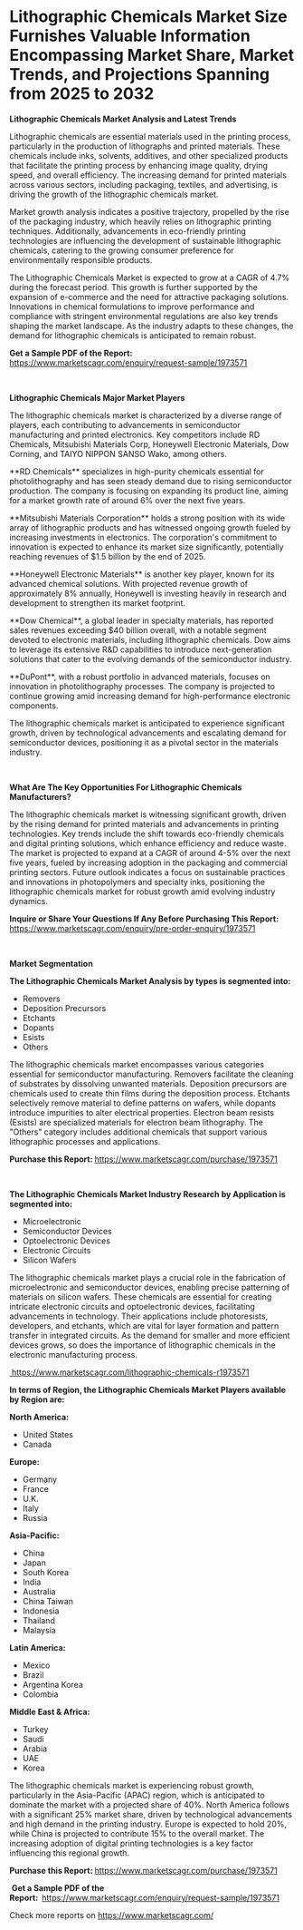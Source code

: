 <p><h1>Lithographic Chemicals Market Size Furnishes Valuable Information Encompassing Market Share, Market Trends, and Projections Spanning from 2025 to 2032</h1></p><p><strong>Lithographic Chemicals Market Analysis and Latest Trends</strong></p>
<p><p>Lithographic chemicals are essential materials used in the printing process, particularly in the production of lithographs and printed materials. These chemicals include inks, solvents, additives, and other specialized products that facilitate the printing process by enhancing image quality, drying speed, and overall efficiency. The increasing demand for printed materials across various sectors, including packaging, textiles, and advertising, is driving the growth of the lithographic chemicals market.</p><p>Market growth analysis indicates a positive trajectory, propelled by the rise of the packaging industry, which heavily relies on lithographic printing techniques. Additionally, advancements in eco-friendly printing technologies are influencing the development of sustainable lithographic chemicals, catering to the growing consumer preference for environmentally responsible products. </p><p>The Lithographic Chemicals Market is expected to grow at a CAGR of 4.7% during the forecast period. This growth is further supported by the expansion of e-commerce and the need for attractive packaging solutions. Innovations in chemical formulations to improve performance and compliance with stringent environmental regulations are also key trends shaping the market landscape. As the industry adapts to these changes, the demand for lithographic chemicals is anticipated to remain robust.</p></p>
<p><strong>Get a Sample PDF of the Report:&nbsp;</strong> <a href="https://www.marketscagr.com/enquiry/request-sample/1973571?utm_campaign=3195&utm_medium=2&utm_source=Github&utm_content=ia&utm_term=03042025&utm_id=lithographic-chemicals">https://www.marketscagr.com/enquiry/request-sample/1973571</a></p>
<p>&nbsp;</p>
<p><strong>Lithographic Chemicals Major Market Players</strong></p>
<p><p>The lithographic chemicals market is characterized by a diverse range of players, each contributing to advancements in semiconductor manufacturing and printed electronics. Key competitors include RD Chemicals, Mitsubishi Materials Corp, Honeywell Electronic Materials, Dow Corning, and TAIYO NIPPON SANSO Wako, among others. </p><p>**RD Chemicals** specializes in high-purity chemicals essential for photolithography and has seen steady demand due to rising semiconductor production. The company is focusing on expanding its product line, aiming for a market growth rate of around 6% over the next five years.</p><p>**Mitsubishi Materials Corporation** holds a strong position with its wide array of lithographic products and has witnessed ongoing growth fueled by increasing investments in electronics. The corporation's commitment to innovation is expected to enhance its market size significantly, potentially reaching revenues of $1.5 billion by the end of 2025.</p><p>**Honeywell Electronic Materials** is another key player, known for its advanced chemical solutions. With projected revenue growth of approximately 8% annually, Honeywell is investing heavily in research and development to strengthen its market footprint.</p><p>**Dow Chemical**, a global leader in specialty materials, has reported sales revenues exceeding $40 billion overall, with a notable segment devoted to electronic materials, including lithographic chemicals. Dow aims to leverage its extensive R&D capabilities to introduce next-generation solutions that cater to the evolving demands of the semiconductor industry.</p><p>**DuPont**, with a robust portfolio in advanced materials, focuses on innovation in photolithography processes. The company is projected to continue growing amid increasing demand for high-performance electronic components.</p><p>The lithographic chemicals market is anticipated to experience significant growth, driven by technological advancements and escalating demand for semiconductor devices, positioning it as a pivotal sector in the materials industry.</p></p>
<p>&nbsp;</p>
<p><strong>What Are The Key Opportunities For Lithographic Chemicals Manufacturers?</strong></p>
<p><p>The lithographic chemicals market is witnessing significant growth, driven by the rising demand for printed materials and advancements in printing technologies. Key trends include the shift towards eco-friendly chemicals and digital printing solutions, which enhance efficiency and reduce waste. The market is projected to expand at a CAGR of around 4-5% over the next five years, fueled by increasing adoption in the packaging and commercial printing sectors. Future outlook indicates a focus on sustainable practices and innovations in photopolymers and specialty inks, positioning the lithographic chemicals market for robust growth amid evolving industry dynamics.</p></p>
<p><strong>Inquire or Share Your Questions If Any Before Purchasing This Report:</strong> <a href="https://www.marketscagr.com/enquiry/pre-order-enquiry/1973571?utm_campaign=3195&utm_medium=2&utm_source=Github&utm_content=ia&utm_term=03042025&utm_id=lithographic-chemicals">https://www.marketscagr.com/enquiry/pre-order-enquiry/1973571</a></p>
<p>&nbsp;</p>
<p><strong>Market Segmentation</strong></p>
<p><strong>The Lithographic Chemicals Market Analysis by types is segmented into:</strong></p>
<p><ul><li>Removers</li><li>Deposition Precursors</li><li>Etchants</li><li>Dopants</li><li>Esists</li><li>Others</li></ul></p>
<p><p>The lithographic chemicals market encompasses various categories essential for semiconductor manufacturing. Removers facilitate the cleaning of substrates by dissolving unwanted materials. Deposition precursors are chemicals used to create thin films during the deposition process. Etchants selectively remove material to define patterns on wafers, while dopants introduce impurities to alter electrical properties. Electron beam resists (Esists) are specialized materials for electron beam lithography. The "Others" category includes additional chemicals that support various lithographic processes and applications.</p></p>
<p><strong>Purchase this Report:&nbsp;</strong><a href="https://www.marketscagr.com/purchase/1973571?utm_campaign=3195&utm_medium=2&utm_source=Github&utm_content=ia&utm_term=03042025&utm_id=lithographic-chemicals">https://www.marketscagr.com/purchase/1973571</a></p>
<p>&nbsp;</p>
<p><strong>The Lithographic Chemicals Market Industry Research by Application is segmented into:</strong></p>
<p><ul><li>Microelectronic</li><li>Semiconductor Devices</li><li>Optoelectronic Devices</li><li>Electronic Circuits</li><li>Silicon Wafers</li></ul></p>
<p><p>The lithographic chemicals market plays a crucial role in the fabrication of microelectronic and semiconductor devices, enabling precise patterning of materials on silicon wafers. These chemicals are essential for creating intricate electronic circuits and optoelectronic devices, facilitating advancements in technology. Their applications include photoresists, developers, and etchants, which are vital for layer formation and pattern transfer in integrated circuits. As the demand for smaller and more efficient devices grows, so does the importance of lithographic chemicals in the electronic manufacturing process.</p></p>
<p><a href="https://www.marketscagr.com/lithographic-chemicals-r1973571?utm_campaign=3195&utm_medium=2&utm_source=Github&utm_content=ia&utm_term=03042025&utm_id=lithographic-chemicals">&nbsp;https://www.marketscagr.com/lithographic-chemicals-r1973571</a></p>
<p><strong>In terms of Region, the Lithographic Chemicals Market Players available by Region are:</strong></p>
<p>
    <p> <strong> North America: </strong>
        <ul>
            <li>United States</li>
            <li>Canada</li>
        </ul>
        </p> 
    <p> <strong> Europe: </strong>
        <ul>
            <li>Germany</li>
            <li>France</li>
            <li>U.K.</li>
            <li>Italy</li>
            <li>Russia</li>
        </ul>
        </p> 
    <p> <strong> Asia-Pacific: </strong>
        <ul>
            <li>China</li>
            <li>Japan</li>
            <li>South Korea</li>
            <li>India</li>
            <li>Australia</li>
            <li>China Taiwan</li>
            <li>Indonesia</li>
            <li>Thailand</li>
            <li>Malaysia</li>
        </ul>
        </p> 
    <p> <strong> Latin America: </strong>
        <ul>
            <li>Mexico</li>
            <li>Brazil</li>
            <li>Argentina Korea</li>
            <li>Colombia</li>
        </ul>
        </p> 
    <p> <strong> Middle East & Africa: </strong>
        <ul>
            <li>Turkey</li>
            <li>Saudi</li>
            <li>Arabia</li>
            <li>UAE</li>
            <li>Korea</li>
        </ul>
    </p>
    </p>
<p><p>The lithographic chemicals market is experiencing robust growth, particularly in the Asia-Pacific (APAC) region, which is anticipated to dominate the market with a projected share of 40%. North America follows with a significant 25% market share, driven by technological advancements and high demand in the printing industry. Europe is expected to hold 20%, while China is projected to contribute 15% to the overall market. The increasing adoption of digital printing technologies is a key factor influencing this regional growth.</p></p>
<p><strong>Purchase this Report: </strong><a href="https://www.marketscagr.com/purchase/1973571?utm_campaign=3195&utm_medium=2&utm_source=Github&utm_content=ia&utm_term=03042025&utm_id=lithographic-chemicals">https://www.marketscagr.com/purchase/1973571</a></p>
<p>&nbsp;<strong>Get a Sample PDF of the Report:&nbsp;&nbsp;</strong><a href="https://www.marketscagr.com/enquiry/request-sample/1973571?utm_campaign=3195&utm_medium=2&utm_source=Github&utm_content=ia&utm_term=03042025&utm_id=lithographic-chemicals">https://www.marketscagr.com/enquiry/request-sample/1973571</a></p>
<p><strong></strong></p>
<p>Check more reports on <a href="https://www.marketscagr.com/?utm_campaign=3195&utm_medium=2&utm_source=Github&utm_content=ia&utm_term=03042025&utm_id=lithographic-chemicals">https://www.marketscagr.com/</a></p>